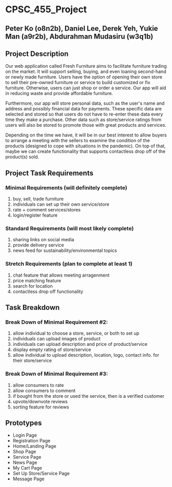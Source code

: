 # CPSC_455_Project
## Peter Ko (o8n2b), Daniel Lee, Derek Yeh, Yukie Man (a9r2b), Abdurahman Mudasiru (w3q1b)

## Project Description
Our web application called Fresh Furniture aims to facilitate furniture trading on the market. It will support selling, buying, and even loaning second-hand or newly made furniture. Users have the option of opening their own store to sell their pre-owned furniture or service to build customized or fix furniture. Otherwise, users can just shop or order a service. Our app will aid in reducing waste and provide affordable furniture.

Furthermore, our app will store personal data, such as the user's name and address and possibly financial data for payments. These specific data are selected and stored so that users do not have to re-enter these data every time they make a purchase. Other data such as store/service ratings from users will also be stored to promote those with great products and services.

Depending on the time we have, it will be in our best interest to allow buyers to arrange a meeting with the sellers to examine the condition of the products (designed to cope with situations in the pandemic). On top of that, maybe we can create functionality that supports contactless drop off of the product(s) sold.

## Project Task Requirements
### Minimal Requirements (will definitely complete)
1. buy, sell, trade furniture
2. individuals can set up their own service/store
3. rate + comment services/stores
4. login/register feature

### Standard Requirements (will most likely complete)
1. sharing links on social media
2. provide delivery service
3. news feed for sustainability/environmental topics

### Stretch Requirements (plan to complete at least 1)
1. chat feature that allows meeting arragenment
2. price matching feature
3. search for location
4. contactless drop off functionality

## Task Breakdown
### Break Down of Minimal Requirement #2:
1. allow individual to choose a store, service, or both to set up
2. individuals can upload images of product
3. individuals can upload description and price of product/service
4. display empty rating of store/service
5. allow individual to upload description, location, logo, contact info. for their store/service

### Break Down of Minimal Requirement #3:
1. allow consumers to rate
2. allow consumers to comment
3. if bought from the store or used the service, then is a verified customer 
4. upvote/downvote reviews
5. sorting feature for reviews

## Prototypes
- Login Page
- Registration Page
- Home/Landing Page
- Shop Page
- Service Page
- News Page
- My Cart Page
- Set Up Store/Service Page
- Message Page

